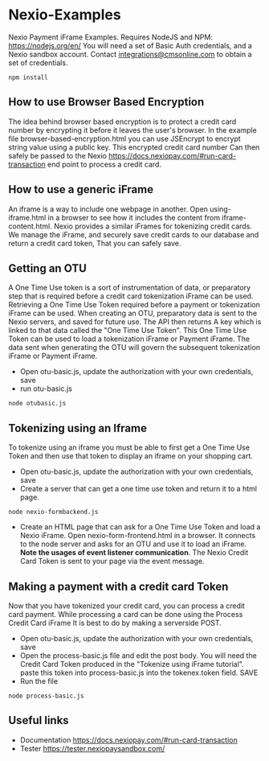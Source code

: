# Nexio-Examples
Nexio Payment iFrame Examples. Requires NodeJS and NPM: https://nodejs.org/en/ You will need a set of Basic Auth credentials, and a Nexio sandbox account. Contact
integrations@cmsonline.com to obtain a set of credentials.

```npm install```

## How to use Browser Based Encryption

The idea behind browser based encryption is to protect a credit card number by encrypting it before it leaves the user's browser.
In the example file browser-based-encryption.html you can use JSEncrypt to encrypt string value using a public key. This encrypted credit card number
Can then safely be passed to the Nexio https://docs.nexiopay.com/#run-card-transaction end point to process a credit card.

## How to use a generic iFrame

An iframe is a way to include one webpage in another. Open using-iframe.html in a browser to see how it includes the content from iframe-content.html.
Nexio provides a similar iFrames for tokenizing credit cards. We manage the iFrame, and securely save credit cards to our database and return a credit card token,
That you can safely save.

## Getting an OTU

A One Time Use token is a sort of instrumentation of data, or preparatory step that is required before a credit card tokenization iFrame can be used. Retrieving 
a One Time Use Token required before a payment or tokenization iFrame can be used. When creating an OTU, preparatory data is sent to the Nexio servers, and saved for future use. The API then returns
A key which is linked to that data called the "One Time Use Token". This One Time Use Token can be used to load a tokenization iFrame or Payment iFrame.
The data sent when generating the OTU will govern the subsequent tokenization iFrame or Payment iFrame.

- Open otu-basic.js,  update the authorization with your own credentials, save
- run otu-basic.js

```node otubasic.js```

## Tokenizing using an Iframe

To tokenize using an iframe you must be able to first get a One Time Use Token and then use that token to display an
iframe on your shopping cart. 

 - Open otu-basic.js,  update the authorization with your own credentials, save
 - Create a server that can get a one time use token and return it to a html page.
 
 ```node nexio-formbackend.js```
 
 - Create an HTML page that can ask for a One Time Use Token and load a Nexio iFrame. Open nexio-form-frontend.html in a browser. It connects to
 the node server and asks for an OTU and use it to load an iFrame. <strong>Note the usages of event listener communication</strong>. The Nexio Credit Card Token is 
 sent to your page via the event message.
 
 ## Making a payment with a credit card Token
 
 Now that you have tokenized your credit card, you can process a credit card payment.  While processing a card can be done using the Process Credit Card iFrame
 It is best to do by making a serverside POST.
 
 - Open otu-basic.js,  update the authorization with your own credentials, save 
 - Open the process-basic.js file and edit the post body. You will need the Credit Card Token produced in the "Tokenize using iFrame tutorial".
 paste this token into process-basic.js into the tokenex.token field. SAVE
 - Run the file
 
 ```node process-basic.js```
 
 ## Useful links
 - Documentation https://docs.nexiopay.com/#run-card-transaction
 - Tester https://tester.nexiopaysandbox.com/